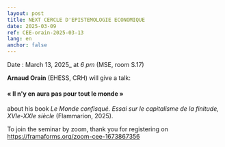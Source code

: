 ```yaml
---
layout: post
title: NEXT CERCLE D'EPISTEMOLOGIE ECONOMIQUE
date: 2025-03-09
ref: CEE-orain-2025-03-13
lang: en
anchor: false
---
```



<i class="fas fa-table"></i> Date : March 13, 2025_ at _6 pm_ (MSE, room S.17)

**Arnaud Orain** (EHESS, CRH) will give a talk:

#### «  Il n'y en aura pas pour tout le monde »

about his book *Le Monde confisqué. Essai sur le capitalisme de la finitude, XVIe-XXIe siècle* (Flammarion, 2025).

To join the seminar by zoom, thank you for registering on  https://framaforms.org/zoom-cee-1673867356
